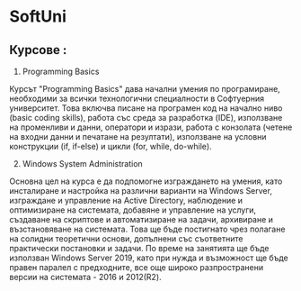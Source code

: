 # SoftUni

## Курсове :
1. Programming Basics

Курсът "Programming Basics" дава начални умения по програмиране, необходими за всички технологични специалности в Софтуерния университет. Това включва писане на програмен код на начално ниво (basic coding skills), работа със среда за разработка (IDE), използване на променливи и данни, оператори и изрази, работа с конзолата (четене на входни данни и печатане на резултати), използване на условни конструкции (if, if-else) и цикли (for, while, do-while).

2. Windows System Administration

Основна цел на курса е да подпомогне изграждането на умения, като инсталиране и настройка на различни варианти на Windows Server, изграждане и управление на Active Directory, наблюдение и оптимизиране на системата, добавяне и управление на услуги, създаване на скриптове и автоматизиране на задачи, архивиране и възстановяване на системата. Това ще бъде постигнато чрез полагане на солидни теоретични основи, допълнени със съответните практически постановки и задачи. По време на занятията ще бъде използван Windows Server 2019, като при нужда и възможност ще бъде правен паралел с предходните, все още широко разпространени версии на системата - 2016 и 2012(R2).
